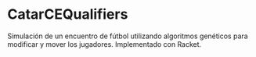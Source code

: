 # CatarCEQualifiers
Simulación de un encuentro de fútbol utilizando algoritmos genéticos para modificar y mover los jugadores. Implementado con Racket.
